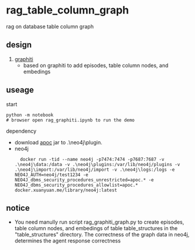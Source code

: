 # rag_table_column_graph
rag on database table column graph

## design

1. [graphiti](https://github.com/getzep/graphiti)
   * based on graphiti to add episodes, table column nodes, and embedings

## useage

start

```
python -m notebook
# browser open rag_graphiti.ipynb to run the demo
```

dependency
* download [apoc](https://neo4j.com/docs/apoc/current/installation/#apoc) jar to .\neo4j\plugin.
* neo4j
  ```
    docker run -tid --name neo4j -p7474:7474 -p7687:7687 -v .\neo4j\data:/data -v .\neo4j\plugins:/var/lib/neo4j/plugins -v .\neo4j\import:/var/lib/neo4j/import -v .\neo4j\logs:/logs -e NEO4J_AUTH=neo4j/test1234 -e NEO4J_dbms_security_procedures_unrestricted=apoc.* -e NEO4J_dbms_security_procedures_allowlist=apoc.* docker.xuanyuan.me/library/neo4j:latest
  ```

## notice
* You need manully run script rag_graphiti_graph.py to create episodes, table column nodes, and embedings of table table_structures in the "table_structures" directory. The correctness of the graph data in neo4j, determines the agent response correctness
